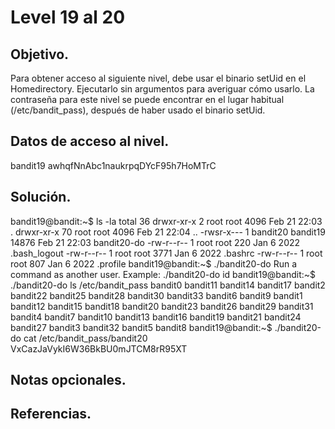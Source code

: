 # Level 19 al 20

## Objetivo.

Para obtener acceso al siguiente nivel, debe usar el binario setUid en el Homedirectory. Ejecutarlo sin argumentos para averiguar cómo usarlo. La contraseña para este nivel se puede encontrar en el lugar habitual (/etc/bandit_pass), después de haber usado el binario setUid.

## Datos de acceso al nivel.

bandit19
awhqfNnAbc1naukrpqDYcF95h7HoMTrC

## Solución.

bandit19@bandit:~$ ls -la
total 36
drwxr-xr-x  2 root     root      4096 Feb 21 22:03 .
drwxr-xr-x 70 root     root      4096 Feb 21 22:04 ..
-rwsr-x---  1 bandit20 bandit19 14876 Feb 21 22:03 bandit20-do
-rw-r--r--  1 root     root       220 Jan  6  2022 .bash_logout
-rw-r--r--  1 root     root      3771 Jan  6  2022 .bashrc
-rw-r--r--  1 root     root       807 Jan  6  2022 .profile
bandit19@bandit:~$  ./bandit20-do
Run a command as another user.
  Example: ./bandit20-do id
bandit19@bandit:~$  ./bandit20-do ls /etc/bandit_pass
bandit0   bandit11  bandit14  bandit17  bandit2   bandit22  bandit25  bandit28  bandit30  bandit33  bandit6  bandit9
bandit1   bandit12  bandit15  bandit18  bandit20  bandit23  bandit26  bandit29  bandit31  bandit4   bandit7
bandit10  bandit13  bandit16  bandit19  bandit21  bandit24  bandit27  bandit3   bandit32  bandit5   bandit8
bandit19@bandit:~$  ./bandit20-do cat /etc/bandit_pass/bandit20
VxCazJaVykI6W36BkBU0mJTCM8rR95XT

## Notas opcionales.

## Referencias.